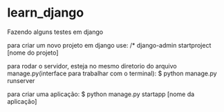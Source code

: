 # learn_django
Fazendo alguns testes em django

para criar um novo projeto em django use:
/* django-admin startproject [nome do projeto]

para rodar o servidor, esteja no mesmo diretorio do arquivo manage.py(interface para trabalhar com o terminal):
$ python manage.py runserver

para criar uma aplicação:
$ python manage.py startapp [nome da aplicação]

